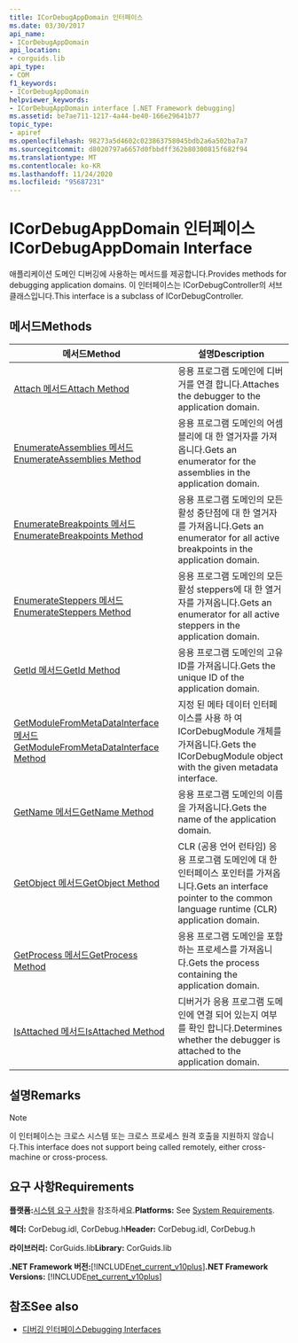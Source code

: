```yaml
---
title: ICorDebugAppDomain 인터페이스
ms.date: 03/30/2017
api_name:
- ICorDebugAppDomain
api_location:
- corguids.lib
api_type:
- COM
f1_keywords:
- ICorDebugAppDomain
helpviewer_keywords:
- ICorDebugAppDomain interface [.NET Framework debugging]
ms.assetid: be7ae711-1217-4a44-be40-166e29641b77
topic_type:
- apiref
ms.openlocfilehash: 98273a5d4602c023863758045bdb2a6a502ba7a7
ms.sourcegitcommit: d8020797a6657d0fbbdff362b80300815f682f94
ms.translationtype: MT
ms.contentlocale: ko-KR
ms.lasthandoff: 11/24/2020
ms.locfileid: "95687231"
---
```

# <a name="icordebugappdomain-interface"></a><span data-ttu-id="98242-102">ICorDebugAppDomain 인터페이스</span><span class="sxs-lookup"><span data-stu-id="98242-102">ICorDebugAppDomain Interface</span></span>

<span data-ttu-id="98242-103">애플리케이션 도메인 디버깅에 사용하는 메서드를 제공합니다.</span><span class="sxs-lookup"><span data-stu-id="98242-103">Provides methods for debugging application domains.</span></span> <span data-ttu-id="98242-104">이 인터페이스는 ICorDebugController의 서브 클래스입니다.</span><span class="sxs-lookup"><span data-stu-id="98242-104">This interface is a subclass of ICorDebugController.</span></span>  
  
## <a name="methods"></a><span data-ttu-id="98242-105">메서드</span><span class="sxs-lookup"><span data-stu-id="98242-105">Methods</span></span>  
  
|<span data-ttu-id="98242-106">메서드</span><span class="sxs-lookup"><span data-stu-id="98242-106">Method</span></span>|<span data-ttu-id="98242-107">설명</span><span class="sxs-lookup"><span data-stu-id="98242-107">Description</span></span>|  
|------------|-----------------|  
|[<span data-ttu-id="98242-108">Attach 메서드</span><span class="sxs-lookup"><span data-stu-id="98242-108">Attach Method</span></span>](icordebugappdomain-attach-method.md)|<span data-ttu-id="98242-109">응용 프로그램 도메인에 디버거를 연결 합니다.</span><span class="sxs-lookup"><span data-stu-id="98242-109">Attaches the debugger to the application domain.</span></span>|  
|[<span data-ttu-id="98242-110">EnumerateAssemblies 메서드</span><span class="sxs-lookup"><span data-stu-id="98242-110">EnumerateAssemblies Method</span></span>](icordebugappdomain-enumerateassemblies-method.md)|<span data-ttu-id="98242-111">응용 프로그램 도메인의 어셈블리에 대 한 열거자를 가져옵니다.</span><span class="sxs-lookup"><span data-stu-id="98242-111">Gets an enumerator for the assemblies in the application domain.</span></span>|  
|[<span data-ttu-id="98242-112">EnumerateBreakpoints 메서드</span><span class="sxs-lookup"><span data-stu-id="98242-112">EnumerateBreakpoints Method</span></span>](icordebugappdomain-enumeratebreakpoints-method.md)|<span data-ttu-id="98242-113">응용 프로그램 도메인의 모든 활성 중단점에 대 한 열거자를 가져옵니다.</span><span class="sxs-lookup"><span data-stu-id="98242-113">Gets an enumerator for all active breakpoints in the application domain.</span></span>|  
|[<span data-ttu-id="98242-114">EnumerateSteppers 메서드</span><span class="sxs-lookup"><span data-stu-id="98242-114">EnumerateSteppers Method</span></span>](icordebugappdomain-enumeratesteppers-method.md)|<span data-ttu-id="98242-115">응용 프로그램 도메인의 모든 활성 steppers에 대 한 열거자를 가져옵니다.</span><span class="sxs-lookup"><span data-stu-id="98242-115">Gets an enumerator for all active steppers in the application domain.</span></span>|  
|[<span data-ttu-id="98242-116">GetId 메서드</span><span class="sxs-lookup"><span data-stu-id="98242-116">GetId Method</span></span>](icordebugappdomain-getid-method.md)|<span data-ttu-id="98242-117">응용 프로그램 도메인의 고유 ID를 가져옵니다.</span><span class="sxs-lookup"><span data-stu-id="98242-117">Gets the unique ID of the application domain.</span></span>|  
|[<span data-ttu-id="98242-118">GetModuleFromMetaDataInterface 메서드</span><span class="sxs-lookup"><span data-stu-id="98242-118">GetModuleFromMetaDataInterface Method</span></span>](icordebugappdomain-getmodulefrommetadatainterface-method.md)|<span data-ttu-id="98242-119">지정 된 메타 데이터 인터페이스를 사용 하 여 ICorDebugModule 개체를 가져옵니다.</span><span class="sxs-lookup"><span data-stu-id="98242-119">Gets the ICorDebugModule object with the given metadata interface.</span></span>|  
|[<span data-ttu-id="98242-120">GetName 메서드</span><span class="sxs-lookup"><span data-stu-id="98242-120">GetName Method</span></span>](icordebugappdomain-getname-method.md)|<span data-ttu-id="98242-121">응용 프로그램 도메인의 이름을 가져옵니다.</span><span class="sxs-lookup"><span data-stu-id="98242-121">Gets the name of the application domain.</span></span>|  
|[<span data-ttu-id="98242-122">GetObject 메서드</span><span class="sxs-lookup"><span data-stu-id="98242-122">GetObject Method</span></span>](icordebugappdomain-getobject-method.md)|<span data-ttu-id="98242-123">CLR (공용 언어 런타임) 응용 프로그램 도메인에 대 한 인터페이스 포인터를 가져옵니다.</span><span class="sxs-lookup"><span data-stu-id="98242-123">Gets an interface pointer to the common language runtime (CLR) application domain.</span></span>|  
|[<span data-ttu-id="98242-124">GetProcess 메서드</span><span class="sxs-lookup"><span data-stu-id="98242-124">GetProcess Method</span></span>](icordebugappdomain-getprocess-method.md)|<span data-ttu-id="98242-125">응용 프로그램 도메인을 포함 하는 프로세스를 가져옵니다.</span><span class="sxs-lookup"><span data-stu-id="98242-125">Gets the process containing the application domain.</span></span>|  
|[<span data-ttu-id="98242-126">IsAttached 메서드</span><span class="sxs-lookup"><span data-stu-id="98242-126">IsAttached Method</span></span>](icordebugappdomain-isattached-method.md)|<span data-ttu-id="98242-127">디버거가 응용 프로그램 도메인에 연결 되어 있는지 여부를 확인 합니다.</span><span class="sxs-lookup"><span data-stu-id="98242-127">Determines whether the debugger is attached to the application domain.</span></span>|  
  
## <a name="remarks"></a><span data-ttu-id="98242-128">설명</span><span class="sxs-lookup"><span data-stu-id="98242-128">Remarks</span></span>  
  
> [!NOTE]
> <span data-ttu-id="98242-129">이 인터페이스는 크로스 시스템 또는 크로스 프로세스 원격 호출을 지원하지 않습니다.</span><span class="sxs-lookup"><span data-stu-id="98242-129">This interface does not support being called remotely, either cross-machine or cross-process.</span></span>  
  
## <a name="requirements"></a><span data-ttu-id="98242-130">요구 사항</span><span class="sxs-lookup"><span data-stu-id="98242-130">Requirements</span></span>  

 <span data-ttu-id="98242-131">**플랫폼:**[시스템 요구 사항](../../get-started/system-requirements.md)을 참조하세요.</span><span class="sxs-lookup"><span data-stu-id="98242-131">**Platforms:** See [System Requirements](../../get-started/system-requirements.md).</span></span>  
  
 <span data-ttu-id="98242-132">**헤더:** CorDebug.idl, CorDebug.h</span><span class="sxs-lookup"><span data-stu-id="98242-132">**Header:** CorDebug.idl, CorDebug.h</span></span>  
  
 <span data-ttu-id="98242-133">**라이브러리:** CorGuids.lib</span><span class="sxs-lookup"><span data-stu-id="98242-133">**Library:** CorGuids.lib</span></span>  
  
 <span data-ttu-id="98242-134">**.NET Framework 버전:**[!INCLUDE[net_current_v10plus](../../../../includes/net-current-v10plus-md.md)]</span><span class="sxs-lookup"><span data-stu-id="98242-134">**.NET Framework Versions:** [!INCLUDE[net_current_v10plus](../../../../includes/net-current-v10plus-md.md)]</span></span>  
  
## <a name="see-also"></a><span data-ttu-id="98242-135">참조</span><span class="sxs-lookup"><span data-stu-id="98242-135">See also</span></span>

- [<span data-ttu-id="98242-136">디버깅 인터페이스</span><span class="sxs-lookup"><span data-stu-id="98242-136">Debugging Interfaces</span></span>](debugging-interfaces.md)
